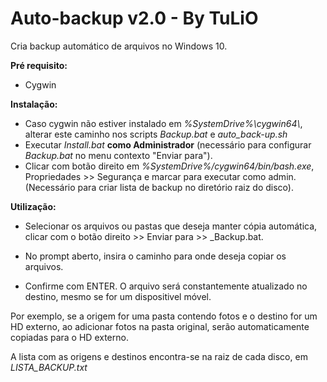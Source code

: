 # Auto-backup v2.0 - By TuLiO
 Cria backup automático de arquivos no Windows 10.

**Pré requisito:**

- Cygwin

**Instalação:**

- Caso cygwin não estiver instalado em *%SystemDrive%\cygwin64\\*, alterar este caminho nos scripts *Backup.bat* e *auto_back-up.sh*
- Executar *Install.bat* **como Administrador** (necessário para configurar *Backup.bat* no menu contexto "Enviar para").
- Clicar com botão direito em *%SystemDrive%/cygwin64/bin/bash.exe*, Propriedades >> Segurança e marcar para executar como admin. (Necessário para criar lista de backup no diretório raiz do disco).

**Utilização:**
- Selecionar os arquivos ou pastas que deseja manter cópia automática, clicar com o botão direito >> Enviar para >> _Backup.bat.

- No prompt aberto, insira o caminho para onde deseja copiar os arquivos.

- Confirme com ENTER. O arquivo será constantemente atualizado no destino, mesmo se for um dispositivel móvel.

 Por exemplo, se a origem for uma pasta contendo fotos e o destino for um HD externo, ao adicionar fotos na pasta original, serão automaticamente copiadas para o HD externo.
 
 A lista com as origens e destinos encontra-se na raiz de cada disco, em *LISTA_BACKUP.txt*